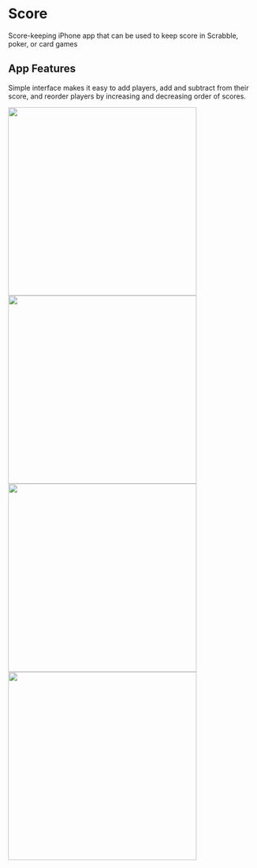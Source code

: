# Score
Score-keeping iPhone app that can be used to keep score in Scrabble, poker, or card games

## App Features
Simple interface makes it easy to add players, add and subtract from their score, and reorder 
players by increasing and decreasing order of scores.

<img src="../master/Screenshots/AddPlayer.png" height="382">   <img src="../master/Screenshots/AddScore.png" height="382">   <img src="../master/Screenshots/Reorder.png" height="382">   <img src="../master/Screenshots/Main.png" height="382">

